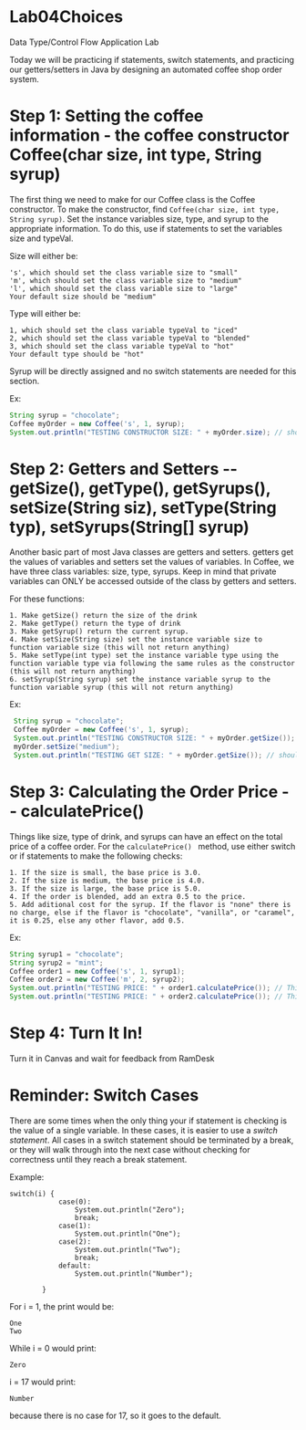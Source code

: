 # Lab04Choices
Data Type/Control Flow Application Lab

Today we will be practicing if statements, switch statements, and practicing our getters/setters in Java by designing an automated coffee shop order system.

# Step 1: Setting the coffee information - the coffee constructor Coffee(char size, int type, String syrup)
The first thing we need to make for our Coffee class is the Coffee constructor. To make the constructor, find `Coffee(char size, int type, String syrup)`. Set the instance variables size, type, and syrup to the appropriate information. To do this, use if statements to set the variables size and typeVal.
 
Size will either be: 
 ```
's', which should set the class variable size to "small"
'm', which should set the class variable size to "medium"
'l', which should set the class variable size to "large"
Your default size should be "medium"
 ``` 
Type will either be:
 ```
 1, which should set the class variable typeVal to "iced"
 2, which should set the class variable typeVal to "blended"
 3, which should set the class variable typeVal to "hot"
 Your default type should be "hot"
  ```
Syrup will be directly assigned and no switch statements are needed for this section.

   Ex: 
   ```java
   String syrup = "chocolate";
   Coffee myOrder = new Coffee('s', 1, syrup);
   System.out.println("TESTING CONSTRUCTOR SIZE: " + myOrder.size); // should return "small" 
```
# Step 2: Getters and Setters -- getSize(), getType(), getSyrups(), setSize(String siz), setType(String typ), setSyrups(String\[] syrup)
Another basic part of most Java classes are getters and setters. getters get the values of variables and setters set the values of variables. In Coffee, we have three class variables: size, type, syrups. Keep in mind that private variables can ONLY be accessed outside of the class by getters and setters. 

For these functions:
```
1. Make getSize() return the size of the drink
2. Make getType() return the type of drink
3. Make getSyrup() return the current syrup.
4. Make setSize(String size) set the instance variable size to function variable size (this will not return anything)
5. Make setType(int type) set the instance variable type using the function variable type via following the same rules as the constructor (this will not return anything)
6. setSyrup(String syrup) set the instance variable syrup to the function variable syrup (this will not return anything)
```

  Ex: 
  ```java
   String syrup = "chocolate";
   Coffee myOrder = new Coffee('s', 1, syrup);
   System.out.println("TESTING CONSTRUCTOR SIZE: " + myOrder.getSize()); // should return "small" 
   myOrder.setSize("medium");
   System.out.println("TESTING GET SIZE: " + myOrder.getSize()); // should return "medium"
```
# Step 3: Calculating the Order Price -- calculatePrice()
Things like size, type of drink, and syrups can have an effect on the total price of a coffee order. For the   `calculatePrice() ` method, use either switch or if statements to make the following checks:

 ```
 1. If the size is small, the base price is 3.0. 
 2. If the size is medium, the base price is 4.0. 
 3. If the size is large, the base price is 5.0.
 4. If the order is blended, add an extra 0.5 to the price.
 5. Add aditional cost for the syrup. If the flavor is "none" there is no charge, else if the flavor is "chocolate", "vanilla", or "caramel", it is 0.25, else any other flavor, add 0.5.
 ```

  Ex: 
  ```java
  String syrup1 = "chocolate";
  String syrup2 = "mint";
  Coffee order1 = new Coffee('s', 1, syrup1);
  Coffee order2 = new Coffee('m', 2, syrup2);
  System.out.println("TESTING PRICE: " + order1.calculatePrice()); // This should return 3.25
  System.out.println("TESTING PRICE: " + order2.calculatePrice()); // This should return 4.5
```


# Step 4: Turn It In!
  Turn it in Canvas and wait for feedback from RamDesk

# Reminder: Switch Cases
There are some times when the only thing your if statement is checking is the value of a single variable. In these cases, it is easier to use a *switch statement*. All cases in a switch statement should be terminated by a break, or they will walk through into the next case without checking for correctness until they reach a break statement.

Example:
```
switch(i) {
            case(0):
                System.out.println("Zero");
                break;
            case(1):
                System.out.println("One");
            case(2):
                System.out.println("Two");
                break;
            default:
                System.out.println("Number");
            
        }
  ```
  For i = 1, the print would be:
  ```
  One
  Two
  ```
  While i = 0 would print:
  ```
  Zero
  ```
  i = 17 would print:
  ```
  Number
  ```
  because there is no case for 17, so it goes to the default.
